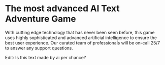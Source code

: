 # The most advanced AI Text Adventure Game

With cutting edge technology that has never been seen before, this game uses highly sophisticated and advanced artificial intelligence to ensure the best user experience.
Our curated team of professionals will be on-call 25/7 to answer any support questions.

Edit: Is this text made by ai per chance?
